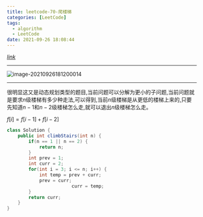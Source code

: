 ```yaml
---
title: leetcode-70-爬楼梯
categories: [LeetCode]
tags:
  - algorithm
  - LeetCode
date: 2021-09-26 18:08:44
---
```


[$link$](https://leetcode-cn.com/problems/climbing-stairs/)

<hr/>

![image-20210926181200014](https://gitee.com/cao_ziqiang/img/raw/master/20210926181200.png)

<hr/>

很明显这又是动态规划类型的题目,当前问题可以分解为更小的子问题,当前问题就是要求$n$级楼梯有多少种走法,可以得到,当前$n$级楼梯是从更低的楼梯上来的,只要先知道$n-1$和$n-2$级楼梯怎么走,就可以退出$n$级楼梯怎么走。

$f[i] = f[i-1]+f[i-2]$

```java
class Solution {
    public int climbStairs(int n) {
        if(n == 1 || n == 2) {
            return n;
        }
        int prev = 1;
        int curr = 2;
        for(int i = 3; i <= n; i++) {
            int temp = prev + curr;
            prev = curr;
                        curr = temp;
        }
        return curr;
    }
}
```


